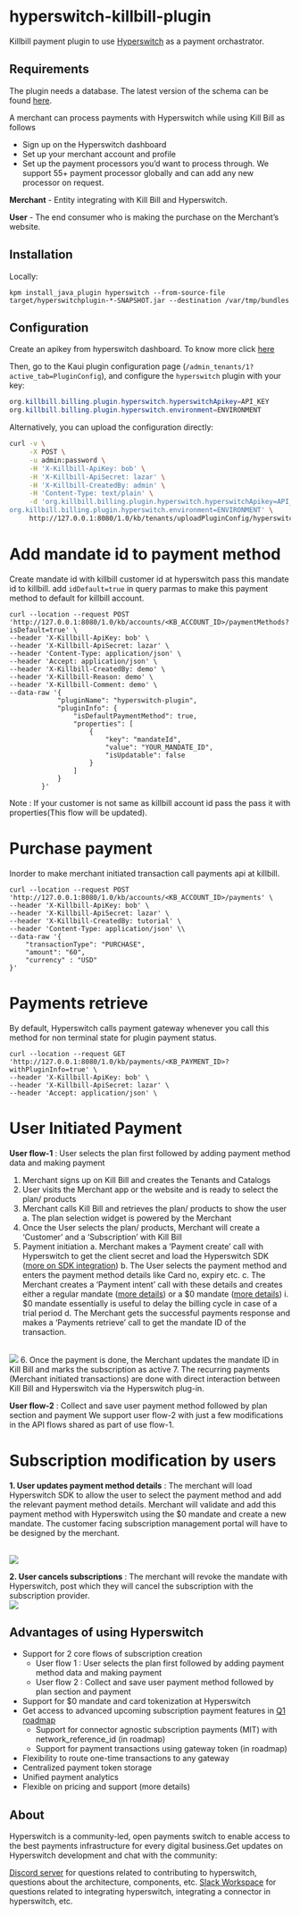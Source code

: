 # hyperswitch-killbill-plugin

Killbill payment plugin to use [Hyperswitch](https://hyperswitch.io/) as a payment orchastrator.


## Requirements

The plugin needs a database. The latest version of the schema can be found [here](https://github.com/juspay/hyperswitch-killbill-plugin/blob/main/src/main/resources/ddl.sql).

A merchant can process payments with Hyperswitch while using Kill Bill as follows  
- Sign up on the Hyperswitch dashboard
- Set up your merchant account and profile 
- Set up the payment processors you’d want to process through.
We support 55+ payment processor globally and can add any new processor on request.

**Merchant** - Entity integrating with Kill Bill and Hyperswitch.

**User** - The end consumer who is making the purchase on the Merchant’s website. 

## Installation

Locally:

```
kpm install_java_plugin hyperswitch --from-source-file target/hyperswitchplugin-*-SNAPSHOT.jar --destination /var/tmp/bundles
```

## Configuration

Create an apikey from hyperswitch dashboard. To know more click [here](https://docs.hyperswitch.io/hyperswitch-open-source/account-setup/using-hyperswitch-control-center#user-content-create-an-api-key)

Then, go to the Kaui plugin configuration page (`/admin_tenants/1?active_tab=PluginConfig`), and configure the `hyperswitch` plugin with your key:

```java
org.killbill.billing.plugin.hyperswitch.hyperswitchApikey=API_KEY
org.killbill.billing.plugin.hyperswitch.environment=ENVIRONMENT
```

Alternatively, you can upload the configuration directly:

```bash
curl -v \
     -X POST \
     -u admin:password \
     -H 'X-Killbill-ApiKey: bob' \
     -H 'X-Killbill-ApiSecret: lazar' \
     -H 'X-Killbill-CreatedBy: admin' \
     -H 'Content-Type: text/plain' \
     -d 'org.killbill.billing.plugin.hyperswitch.hyperswitchApikey=API_KEY
org.killbill.billing.plugin.hyperswitch.environment=ENVIRONMENT' \
     http://127.0.0.1:8080/1.0/kb/tenants/uploadPluginConfig/hyperswitch-plugin
```
# Add mandate id to payment method

Create mandate id with killbill customer id at hyperswitch pass this mandate id to killbill. add `idDefault=true` in query parmas to make this payment method to default for killbill account.

```
curl --location --request POST 'http://127.0.0.1:8080/1.0/kb/accounts/<KB_ACCOUNT_ID>/paymentMethods?isDefault=true' \
--header 'X-Killbill-ApiKey: bob' \
--header 'X-Killbill-ApiSecret: lazar' \
--header 'Content-Type: application/json' \
--header 'Accept: application/json' \
--header 'X-Killbill-CreatedBy: demo' \
--header 'X-Killbill-Reason: demo' \
--header 'X-Killbill-Comment: demo' \
--data-raw '{
  			"pluginName": "hyperswitch-plugin",
  			"pluginInfo": {
    			"isDefaultPaymentMethod": true,
    			"properties": [
      				{
        				"key": "mandateId",
        				"value": "YOUR_MANDATE_ID",
        				"isUpdatable": false
      				}
    			]
  			}
		}'
```
Note : If your customer is not same as killbill account id pass the pass it with properties(This flow will be updated).

# Purchase payment 

Inorder to make merchant initiated transaction call payments api at killbill.

```
curl --location --request POST 'http://127.0.0.1:8080/1.0/kb/accounts/<KB_ACCOUNT_ID>/payments' \
--header 'X-Killbill-ApiKey: bob' \
--header 'X-Killbill-ApiSecret: lazar' \
--header 'X-Killbill-CreatedBy: tutorial' \
--header 'Content-Type: application/json' \\
--data-raw '{
    "transactionType": "PURCHASE",
    "amount": "60",
    "currency" : "USD"
}'
```

# Payments retrieve

By default, Hyperswitch calls payment gateway whenever you call this method for non terminal state for plugin payment status.

```
curl --location --request GET 'http://127.0.0.1:8080/1.0/kb/payments/<KB_PAYMENT_ID>?withPluginInfo=true' \
--header 'X-Killbill-ApiKey: bob' \
--header 'X-Killbill-ApiSecret: lazar' \
--header 'Accept: application/json' \
```

# User Initiated Payment 

**User flow-1** : User selects the plan first followed by adding payment method data and making payment

1. Merchant signs up on Kill Bill and creates the Tenants and Catalogs
2. User visits the Merchant app or the website and is ready to select the plan/ products
3. Merchant calls Kill Bill and retrieves the plan/ products to show the user
	a. The plan selection widget is powered by the Merchant
4. Once the User selects the plan/ products, Merchant will create a ‘Customer’ and a ‘Subscription’ with Kill Bill
5. Payment initiation 
	a. Merchant makes a ‘Payment create’ call with Hyperswitch to get the client secret and load the Hyperswitch SDK ([more on SDK integration](https://docs.hyperswitch.io/hyperswitch-cloud/integration-guide))
	b. The User selects the payment method and enters the payment method details like Card no, expiry etc.
	c. The Merchant creates a ‘Payment intent’ call with these details and creates either a regular mandate ([more details](https://docs.hyperswitch.io/features/payment-flows-and-management/mandates-and-recurring-payments)) or a $0 mandate ([more details](https://docs.hyperswitch.io/features/payment-flows-and-management/zero-amount-authorization))
		i. $0 mandate essentially is useful to delay the billing cycle in case of a trial period 
	d. The Merchant gets the successful payments response and makes a ‘Payments retrieve’ call to get the mandate ID of the transaction.
<br>
<img src="img/userflow1.png" />
6. Once the payment is done, the Merchant updates the mandate ID in Kill Bill and marks the subscription as active
7. The recurring payments (Merchant initiated transactions) are done with direct interaction between Kill Bill and Hyperswitch via the Hyperswitch plug-in.

**User flow-2** : Collect and save user payment method followed by plan section and payment
We support user flow-2 with just a few modifications in the API flows shared as part of use flow-1.

# Subscription modification by users

**1. User updates payment method details** : The merchant will load Hyperswitch SDK to allow the user to select the payment method and add the relevant payment method details. Merchant will validate and add this payment method with Hyperswitch using the $0 mandate and create a new mandate.
The customer facing subscription management portal will have to be designed by the merchant.

<br>
<img src="img/update_payment_method.png" />

**2. User cancels subscriptions** : The merchant will revoke the mandate with Hyperswitch, post which they will cancel the subscription with the subscription provider.
<br>
<img src="img/cancel_subscription.png" />

## Advantages of using Hyperswitch
- Support for 2 core flows of subscription creation
	- User flow 1 : User selects the plan first followed by adding payment method data and making payment
	- User flow 2 : Collect and save user payment method followed by plan section and payment
- Support for $0 mandate and card tokenization at Hyperswitch 
- Get access to advanced upcoming subscription payment features in [Q1 roadmap](https://docs.hyperswitch.io/about-hyperswitch/roadmap)
	- Support for connector agnostic subscription payments (MIT) with network_reference_id (in roadmap)  
	- Support for payment transactions using gateway token (in roadmap) 
- Flexibility to route one-time transactions to any gateway
- Centralized payment token storage 
- Unified payment analytics 
- Flexible on pricing and support (more details)

## About

Hyperswitch is a community-led, open payments switch to enable access to the best payments infrastructure for every digital business.Get updates on Hyperswitch development and chat with the community:

[Discord server](https://discord.com/invite/wJZ7DVW8mm) for questions related to contributing to hyperswitch, questions about the architecture, components, etc.
[Slack Workspace](https://hyperswitch-io.slack.com/ssb/redirect) for questions related to integrating hyperswitch, integrating a connector in hyperswitch, etc.

